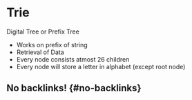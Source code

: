 # Trie


Digital Tree or Prefix Tree

-   Works on prefix of string
-   Retrieval of Data
-   Every node consists atmost 26 children
-   Every node will store a letter in alphabet (except root node)


## No backlinks! {#no-backlinks}
